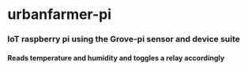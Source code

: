 # urbanfarmer-pi

### IoT raspberry pi using the Grove-pi sensor and device suite
#### Reads temperature and humidity and toggles a relay accordingly
